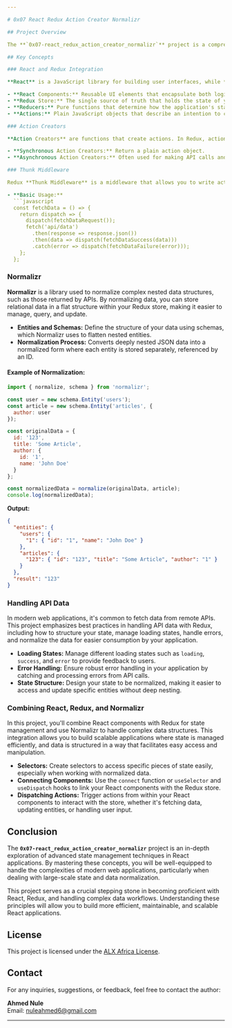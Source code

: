 ```yaml
---

# 0x07 React Redux Action Creator Normalizr

## Project Overview

The **`0x07-react_redux_action_creator_normalizr`** project is a comprehensive exploration of advanced concepts in React and Redux, focusing on the integration and usage of action creators, asynchronous actions, and the `normalizr` library for managing and normalizing complex nested data structures. This project aims to solidify your understanding of state management in React applications, particularly when dealing with API data that comes in nested or relational formats.

## Key Concepts

### React and Redux Integration

**React** is a JavaScript library for building user interfaces, while **Redux** is a predictable state container for JavaScript applications. Redux helps manage the state of an application in a single, centralized store. Integrating Redux with React allows you to have a robust state management system, enabling predictable state changes and easier debugging.

- **React Components:** Reusable UI elements that encapsulate both logic and rendering.
- **Redux Store:** The single source of truth that holds the state of your entire application.
- **Reducers:** Pure functions that determine how the application's state changes in response to an action.
- **Actions:** Plain JavaScript objects that describe an intention to change the state.

### Action Creators

**Action Creators** are functions that create actions. In Redux, actions are payloads of information that send data from your application to your Redux store. Using action creators, you can dispatch actions to the store, triggering state changes through reducers.

- **Synchronous Action Creators:** Return a plain action object.
- **Asynchronous Action Creators:** Often used for making API calls and dispatching multiple actions over time.

### Thunk Middleware

Redux **Thunk Middleware** is a middleware that allows you to write action creators that return a function instead of an action. This function can be used to delay the dispatch of an action or to dispatch only if a certain condition is met. This is particularly useful for handling asynchronous operations, such as API calls.

- **Basic Usage:**
  ```javascript
  const fetchData = () => {
    return dispatch => {
      dispatch(fetchDataRequest());
      fetch('api/data')
        .then(response => response.json())
        .then(data => dispatch(fetchDataSuccess(data)))
        .catch(error => dispatch(fetchDataFailure(error)));
    };
  };
  ```

### Normalizr

**Normalizr** is a library used to normalize complex nested data structures, such as those returned by APIs. By normalizing data, you can store relational data in a flat structure within your Redux store, making it easier to manage, query, and update.

- **Entities and Schemas:** Define the structure of your data using schemas, which Normalizr uses to flatten nested entities.
- **Normalization Process:** Converts deeply nested JSON data into a normalized form where each entity is stored separately, referenced by an ID.

#### Example of Normalization:
```javascript
import { normalize, schema } from 'normalizr';

const user = new schema.Entity('users');
const article = new schema.Entity('articles', {
  author: user
});

const originalData = {
  id: '123',
  title: 'Some Article',
  author: {
    id: '1',
    name: 'John Doe'
  }
};

const normalizedData = normalize(originalData, article);
console.log(normalizedData);
```
**Output:**
```json
{
  "entities": {
    "users": {
      "1": { "id": "1", "name": "John Doe" }
    },
    "articles": {
      "123": { "id": "123", "title": "Some Article", "author": "1" }
    }
  },
  "result": "123"
}
```

### Handling API Data

In modern web applications, it's common to fetch data from remote APIs. This project emphasizes best practices in handling API data with Redux, including how to structure your state, manage loading states, handle errors, and normalize the data for easier consumption by your application.

- **Loading States:** Manage different loading states such as `loading`, `success`, and `error` to provide feedback to users.
- **Error Handling:** Ensure robust error handling in your application by catching and processing errors from API calls.
- **State Structure:** Design your state to be normalized, making it easier to access and update specific entities without deep nesting.

### Combining React, Redux, and Normalizr

In this project, you'll combine React components with Redux for state management and use Normalizr to handle complex data structures. This integration allows you to build scalable applications where state is managed efficiently, and data is structured in a way that facilitates easy access and manipulation.

- **Selectors:** Create selectors to access specific pieces of state easily, especially when working with normalized data.
- **Connecting Components:** Use the `connect` function or `useSelector` and `useDispatch` hooks to link your React components with the Redux store.
- **Dispatching Actions:** Trigger actions from within your React components to interact with the store, whether it's fetching data, updating entities, or handling user input.

## Conclusion

The **`0x07-react_redux_action_creator_normalizr`** project is an in-depth exploration of advanced state management techniques in React applications. By mastering these concepts, you will be well-equipped to handle the complexities of modern web applications, particularly when dealing with large-scale state and data normalization.

This project serves as a crucial stepping stone in becoming proficient with React, Redux, and handling complex data workflows. Understanding these principles will allow you to build more efficient, maintainable, and scalable React applications.

## License

This project is licensed under the [ALX Africa License](LICENSE).

## Contact

For any inquiries, suggestions, or feedback, feel free to contact the author:

**Ahmed Nule**  
Email: [nuleahmed6@gmail.com](mailto:nuleahmed6@gmail.com)

---
```

